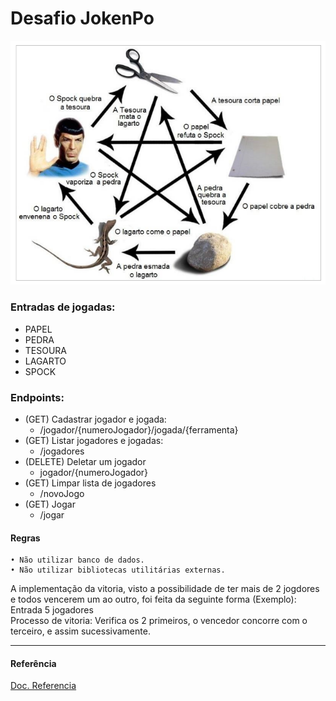 # Desafio JokenPo


<p align="center">
  <img src="jogadas.png">
</p>

### Entradas de jogadas: 
- PAPEL
- PEDRA 
- TESOURA
- LAGARTO
- SPOCK

### Endpoints:

- (GET) Cadastrar jogador e jogada: 
    - /jogador/{numeroJogador}/jogada/{ferramenta}
- (GET) Listar jogadores e jogadas:
    - /jogadores
- (DELETE) Deletar um jogador
    - jogador/{numeroJogador}
- (GET) Limpar lista de jogadores 
    - /novoJogo
- (GET) Jogar
    - /jogar



#### Regras 

    • Não utilizar banco de dados.
    • Não utilizar bibliotecas utilitárias externas.

A implementação da vitoria, visto a possibilidade de ter mais de 2 jogdores e todos vencerem um ao outro, foi feita da seguinte forma (Exemplo):  
Entrada 5 jogadores  
Processo de vitoria:
Verifica os 2 primeiros, o vencedor concorre com o terceiro, e assim sucessivamente.

---
#### Referência

[Doc. Referencia](Desafio1.docx)